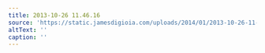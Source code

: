```yaml
---
title: 2013-10-26 11.46.16
source: 'https://static.jamesdigioia.com/uploads/2014/01/2013-10-26-11-46-16-scaled.jpg'
altText: ''
caption: ''
---
```


